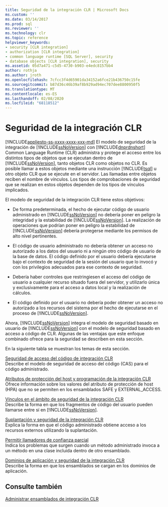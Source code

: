 ```yaml
---
title: Seguridad de la integración CLR | Microsoft Docs
ms.custom: ''
ms.date: 03/14/2017
ms.prod: sql
ms.reviewer: ''
ms.technology: clr
ms.topic: reference
helpviewer_keywords:
- security [CLR integration]
- authorization [CLR integration]
- common language runtime [SQL Server], security
- database objects [CLR integration], security
ms.assetid: 05d7a471-c5d5-4730-b903-e4edc8157bb4
author: rothja
ms.author: jroth
ms.openlocfilehash: 7cfcc3f4d65901da34152a6fce21b436750c15fe
ms.sourcegitcommit: b87d36c46b39af8b929ad94ec707dee8800950f5
ms.translationtype: MT
ms.contentlocale: es-ES
ms.lasthandoff: 02/08/2020
ms.locfileid: "68118512"
---
```

# <a name="clr-integration-security"></a>Seguridad de la integración CLR

[!INCLUDE[appliesto-ss-xxxx-xxxx-xxx-md](../../../includes/appliesto-ss-xxxx-xxxx-xxx-md.md)]
  El modelo de seguridad de la integración de [!INCLUDE[ssNoVersion](../../../includes/ssnoversion-md.md)] con [!INCLUDE[dnprdnshort](../../../includes/dnprdnshort-md.md)] Common Language Runtime (CLR) administra y protege el acceso entre los distintos tipos de objetos que se ejecutan dentro de [!INCLUDE[ssNoVersion](../../../includes/ssnoversion-md.md)], tanto objetos CLR como objetos no CLR. Es posible llamar a estos objetos mediante una instrucción [!INCLUDE[tsql](../../../includes/tsql-md.md)] u otro objeto CLR que se ejecute en el servidor. Las llamadas entre objetos reciben el nombre de vínculos. Los tipos de comprobaciones de seguridad que se realizan en estos objetos dependen de los tipos de vínculos implicados.  
  
 El modelo de seguridad de la integración CLR tiene estos objetivos:  
  
-   De forma predeterminada, el hecho de ejecutar código de usuario administrado en [!INCLUDE[ssNoVersion](../../../includes/ssnoversion-md.md)] no debería poner en peligro la integridad y la estabilidad de [!INCLUDE[ssNoVersion](../../../includes/ssnoversion-md.md)]. La realización de operaciones que podrían poner en peligro la estabilidad de [!INCLUDE[ssNoVersion](../../../includes/ssnoversion-md.md)] debería protegerse mediante los permisos de alto nivel pertinentes.  
  
-   El código de usuario administrado no debería obtener un acceso no autorizado a los datos del usuario ni a ningún otro código de usuario de la base de datos. El código definido por el usuario debería ejecutarse bajo el contexto de seguridad de la sesión del usuario que lo invocó y con los privilegios adecuados para ese contexto de seguridad.  
  
-   Debería haber controles que restringiesen el acceso del código de usuario a cualquier recurso situado fuera del servidor, y utilizarlo única y exclusivamente para el acceso a datos local y la realización de cálculos.  
  
-   El código definido por el usuario no debería poder obtener un acceso no autorizado a los recursos del sistema por el hecho de ejecutarse en el proceso de [!INCLUDE[ssNoVersion](../../../includes/ssnoversion-md.md)].  
  
 Ahora, [!INCLUDE[ssNoVersion](../../../includes/ssnoversion-md.md)] integra el modelo de seguridad basado en usuario de [!INCLUDE[ssNoVersion](../../../includes/ssnoversion-md.md)] con el modelo de seguridad basado en acceso a código de CLR. Algunas de las ventajas que este enfoque combinado ofrece para la seguridad se describen en esta sección.  
  
 En la siguiente tabla se muestran los temas de esta sección.  
  
 [Seguridad de acceso del código de integración CLR](../../../relational-databases/clr-integration/security/clr-integration-code-access-security.md)  
 Describe el modelo de seguridad de acceso del código (CAS) para el código administrado.  
  
 [Atributos de protección del host y programación de la integración CLR](../../../relational-databases/clr-integration-security-host-protection-attributes/host-protection-attributes-and-clr-integration-programming.md)  
 Ofrece información sobre los valores del atributo de protección de host (HPA) que no se permiten en los ensamblados SAFE y EXTERNAL_ACCESS.  
  
 [Vínculos en el ámbito de seguridad de la integración CLR](https://msdn.microsoft.com/library/168efd01-d12e-4bdf-a1b3-0b5c76474eaf)  
 Describe la forma en que los fragmentos de código del usuario pueden llamarse entre sí en [!INCLUDE[ssNoVersion](../../../includes/ssnoversion-md.md)].  
  
 [Suplantación y seguridad de la integración CLR](https://msdn.microsoft.com/library/1495a7af-2248-4cee-afdb-9269fb3a7774)  
 Explica la forma en que el código administrado obtiene acceso a los recursos externos utilizando la suplantación.  
  
 [Permitir llamadores de confianza parcial](https://msdn.microsoft.com/library/20b0248f-36da-4fc3-97d2-3789fcf6e084)  
 Indica los problemas que surgen cuando un método administrado invoca a un método en una clase incluida dentro de otro ensamblado.  
  
 [Dominios de aplicación y seguridad de la integración CLR](/sql/database-engine/dev-guide/allowing-partially-trusted-callers?view=sql-server-2014)  
 Describe la forma en que los ensamblados se cargan en los dominios de aplicación.  
  
## <a name="see-also"></a>Consulte también  
 [Administrar ensamblados de integración CLR](../../../relational-databases/clr-integration/assemblies/managing-clr-integration-assemblies.md)  
  
  
